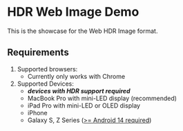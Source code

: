 # HDR Web Image Demo

This is the showcase for the Web HDR Image format.

## Requirements

1. Supported browsers:
    - Currently only works with Chrome
2. Supported Devices:
    - ___devices with HDR support required___
    - MacBook Pro with mini-LED display (recommended)
    - iPad Pro with mini-LED or OLED display
    - iPhone
    - Galaxy S, Z Series ([>= Android 14 required](https://www.reddit.com/r/Android/comments/170wnb0/google_chrome_on_android_14_adds_support_for/))